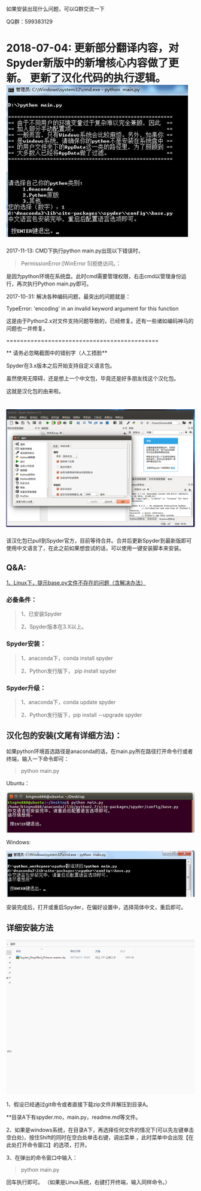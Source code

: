 
如果安装出现什么问题，可以Q群交流一下

QQ群：599383129 


2018-07-04:
更新部分翻译内容，对Spyder新版中的新增核心内容做了更新。
更新了汉化代码的执行逻辑。
![screenshot](./img/20180704.jpg)
============================================

2017-11-13:
CMD下执行python main.py出现以下错误时，
>PermissionError:[WinError 5]拒绝访问。：

是因为python环境在系统盘。此时cmd需要管理权限，右击cmd以管理身份运行，再次执行Python main.py即可。

2017-10-31:
解决各种编码问题，最突出的问题就是：

TypeError: 'encoding' in an invalid keyword argument for this function

这是由于Python2.x对文件支持问题导致的，已经修复。还有一些诸如编码神马的问题也一并修复。

============================================

** 请务必忽略截图中的错别字（人工捂脸**

Spyder在3.x版本之后开始支持自定义语言包。

虽然使用无障碍，还是想上一个中文包，毕竟还是好多朋友找这个汉化包。

这就是汉化包的由来啦。

![screenshot](./img/2017-04-07-13-59-16.png)
============================================
该汉化包已pull到Spyder官方，目前等待合并。合并后更新Spyder到最新版即可使用中文语言了，在此之前如果想尝试的话，可以使用一键安装脚本来安装。

## Q&A:
[1、Linux下，提示base.py文件不存在的问题（含解决办法）](https://github.com/kingmo888/Spyder_Simplified_Chinese/issues/2)

### 必备条件：
>1、已安装Spyder
>
>2、Spyder版本在3.X以上。

### Spyder安装：
>1、anaconda下，conda install spyder
>
>2、Python发行版下， pip install spyder

### Spyder升级：
>1、anaconda下，conda update spyder
>
>2、Python发行版下，pip install --upgrade spyder


## 汉化包的安装(文尾有详细方法)：
如果python环境首选路径是anaconda的话，在main.py所在路径打开命令行或者终端，输入一下命令即可：
> python main.py


Ubuntu：

![screenshot](./img/spyder001.png)

Windows:

![screenshot](./img/spyder002.png)


安装完成后，打开或重启Spyder，在偏好设置中，选择简体中文，重启即可。

## 详细安装方法
![演示截图](./img/GIF_001.gif)

1、假设已经通过git命令或者直接下载zip文件并解压到目录A。

**目录A下有spyder.mo，main.py，readme.md等文件。

2、如果是windows系统，在目录A下，再选择任何文件的情况下(可以先左键单击空白处)，按住Shift的同时在空白处单击右键，调出菜单
，此时菜单中会出现【在此处打开命令窗口】的选项，打开。

3、在弹出的命令窗口中输入：

>python main.py 

回车执行即可。
（如果是Linux系统，右键打开终端，输入同样命令。）